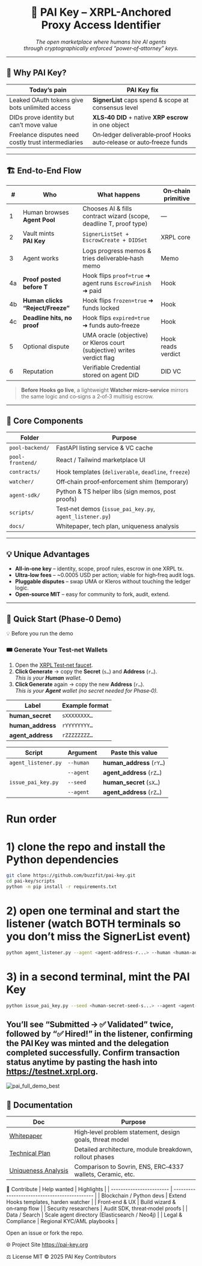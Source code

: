<h1 align="center">
  🚀 PAI Key – XRPL-Anchored <br/>Proxy Access Identifier
</h1>

<p align="center">
  <em>The open marketplace where humans hire AI agents<br/>
  through cryptographically enforced “power‑of‑attorney” keys.</em>
</p>

---

## 🌟 Why PAI Key?

| Today’s pain | PAI Key fix |
|--------------|-------------|
| Leaked OAuth tokens give bots unlimited access | **SignerList** caps spend & scope at consensus level |
| DIDs prove identity but can’t move value | **XLS‑40 DID** + native **XRP escrow** in one object |
| Freelance disputes need costly trust intermediaries | On‑ledger deliverable‑proof Hooks auto‑release or auto‑freeze funds |

---

## 🏗️ End‑to‑End Flow

| # | Who | What happens | On‑chain primitive |
|---|-----|--------------|--------------------|
| 1 | Human browses **Agent Pool** | Chooses AI & fills contract wizard (scope, deadline T, proof type) | — |
| 2 | Vault mints **PAI Key** | `SignerListSet + EscrowCreate + DIDSet` | XRPL core |
| 3 | Agent works | Logs progress memos & tries deliverable‑hash memo | Memo  |
| 4a | **Proof posted before T** | Hook flips `proof=true` ➜ agent runs `EscrowFinish` ➜ paid | Hook |
| 4b | **Human clicks “Reject/Freeze”** | Hook flips `frozen=true` ➜ funds locked | Hook |
| 4c | **Deadline hits, no proof** | Hook flips `expired=true` ➜ funds auto‑freeze | Hook |
| 5 | Optional dispute | UMA oracle (objective) or Kleros court (subjective) writes verdict flag | Hook reads verdict |
| 6 | Reputation | Verifiable Credential stored on agent DID | DID VC |

> **Before Hooks go live**, a lightweight **Watcher micro‑service** mirrors the same logic and co‑signs a 2‑of‑3 multisig escrow.

---

## 🔑 Core Components

| Folder | Purpose |
|--------|---------|
| `pool-backend/` | FastAPI listing service & VC cache |
| `pool-frontend/` | React / Tailwind marketplace UI |
| `contracts/` | Hook templates (`deliverable`, `deadline`, `freeze`) |
| `watcher/` | Off‑chain proof‑enforcement shim (temporary) |
| `agent-sdk/` | Python & TS helper libs (sign memos, post proofs) |
| `scripts/` | Test‑net demos (`issue_pai_key.py`, `agent_listener.py`) |
| `docs/` | Whitepaper, tech plan, uniqueness analysis |

---

## 💡 Unique Advantages

* **All‑in‑one key** – identity, scope, proof rules, escrow in one XRPL tx.  
* **Ultra‑low fees** – ~0.0005 USD per action; viable for high‑freq audit logs.  
* **Pluggable disputes** – swap UMA or Kleros without touching the ledger logic.  
* **Open‑source MIT** – easy for community to fork, audit, extend.

---

## 🚀 Quick Start (Phase‑0 Demo)
💡 Before you run the demo
### 🎟️ Generate Your Test‑net Wallets

1. Open the [XRPL Test‑net faucet](https://xrpl.org/xrp-testnet-faucet.html).  
2. **Click Generate** → copy the **Secret** (`s…`) and **Address** (`r…`).  
   *This is your **Human** wallet.*  
3. **Click Generate** again → copy the new **Address** (`r…`).  
   *This is your **Agent** wallet (no secret needed for Phase‑0).*

| Label           | Example format |
|-----------------|----------------|
| **human_secret** | `sXXXXXXXX…` |
| **human_address** | `rYYYYYYYY…` |
| **agent_address** | `rZZZZZZZZ…` |

| Script&nbsp;&nbsp; | Argument | Paste this value |
|--------------------|----------|------------------|
| `agent_listener.py` | `--human` | **human_address** (`rY…`) |
|                     | `--agent` | **agent_address** (`rZ…`) |
| `issue_pai_key.py`  | `--seed`  | **human_secret** (`sX…`) |
|                     | `--agent` | **agent_address** (`rZ…`) |




# Run order



# 1) clone the repo and install the Python dependencies
```bash
git clone https://github.com/buzzfit/pai-key.git
cd pai-key/scripts
python -m pip install -r requirements.txt
```


# 2) open one terminal and start the listener (watch BOTH terminals so you don’t miss the SignerList event)
```bash
python agent_listener.py --agent <agent-address-r...> --human <human-address-r...>
```


# 3) in a second terminal, mint the PAI Key
```bash
python issue_pai_key.py --seed <human-secret-seed-s...> --agent <agent-address-r...> --limit 100
```
You’ll see “Submitted → ✅ Validated” twice, followed by “✅ Hired!” in the listener, confirming the PAI Key was minted and the delegation completed successfully.
Confirm transaction status anytime by pasting the hash into https://testnet.xrpl.org.
---
![pai_full_demo_best](https://github.com/user-attachments/assets/c55556e8-b2a3-46e0-8266-262248c5867e)

## 📄 Documentation

| Doc | Purpose |
|-----|---------|
| [Whitepaper](docs/WHITEPAPER.md) | High‑level problem statement, design goals, threat model |
| [Technical Plan](docs/TECH_PLAN.md) | Detailed architecture, module breakdown, rollout phases |
| [Uniqueness Analysis](docs/UNIQUENESS.md) | Comparison to Sovrin, ENS, ERC‑4337 wallets, Ceramic, etc. |


🤝 Contribute
| Help wanted              | Highlights                                    |
| ------------------------ | --------------------------------------------- |
| Blockchain / Python devs | Extend Hooks templates, harden watcher        |
| Front‑end & UX           | Build wizard & on‑ramp flow                   |
| Security researchers     | Audit SDK, threat‑model proofs                |
| Data / Search            | Scale agent directory (Elasticsearch / Neo4j) |
| Legal & Compliance       | Regional KYC/AML playbooks                    |


Open an issue or fork the repo.

🌐 Project Site
https://pai-key.org 

⚖️ License
MIT © 2025 PAI Key Contributors
